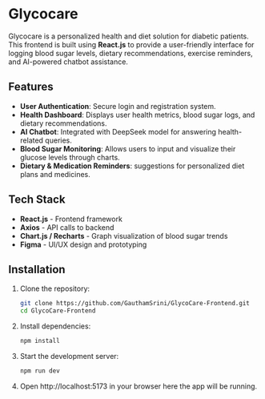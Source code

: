 # Glycocare

Glycocare is a personalized health and diet solution for diabetic patients. This frontend is built using **React.js** to provide a user-friendly interface for logging blood sugar levels, dietary recommendations, exercise reminders, and AI-powered chatbot assistance.

## Features

- **User Authentication**: Secure login and registration system.
- **Health Dashboard**: Displays user health metrics, blood sugar logs, and dietary recommendations.
- **AI Chatbot**: Integrated with DeepSeek model for answering health-related queries.
- **Blood Sugar Monitoring**: Allows users to input and visualize their glucose levels through charts.
- **Dietary & Medication Reminders**: suggestions for personalized diet plans and medicines.

## Tech Stack

- **React.js** - Frontend framework
- **Axios** - API calls to backend
- **Chart.js / Recharts** - Graph visualization of blood sugar trends
- **Figma** - UI/UX design and prototyping

## Installation

1. Clone the repository:
   ```sh
   git clone https://github.com/GauthamSrini/GlycoCare-Frontend.git
   cd GlycoCare-Frontend

2. Install dependencies:
   ```sh
   npm install
3. Start the development server:
   ```sh
   npm run dev
4. Open http://localhost:5173 in your browser here the app will be running.


